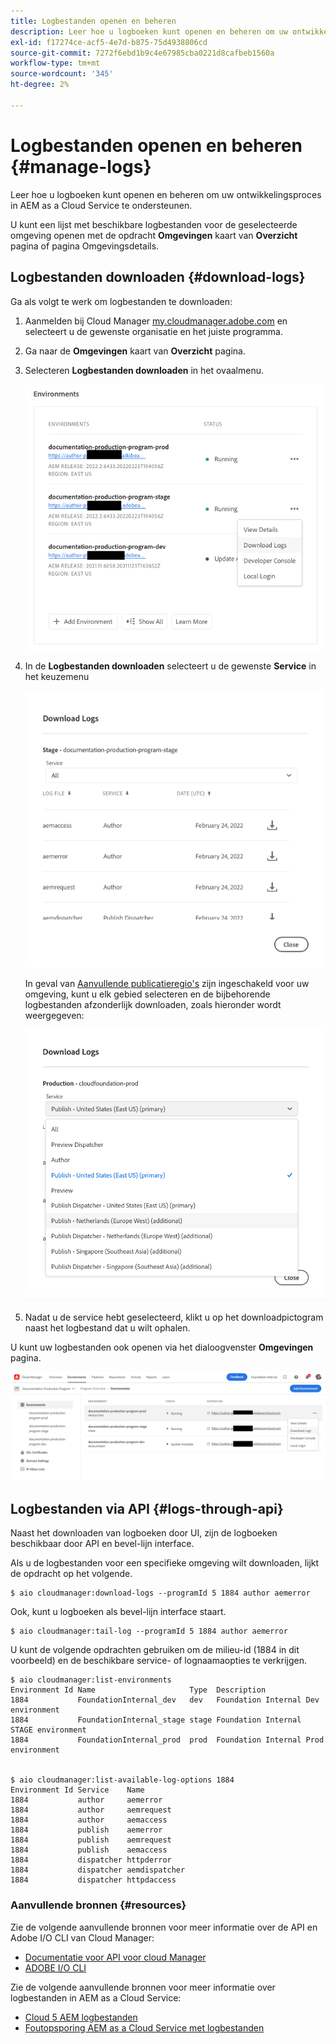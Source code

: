 ```yaml
---
title: Logbestanden openen en beheren
description: Leer hoe u logboeken kunt openen en beheren om uw ontwikkelingsproces in AEM as a Cloud Service te ondersteunen.
exl-id: f17274ce-acf5-4e7d-b875-75d4938806cd
source-git-commit: 7272f6ebd1b9c4e67985cba0221d8cafbeb1560a
workflow-type: tm+mt
source-wordcount: '345'
ht-degree: 2%

---
```



# Logbestanden openen en beheren {#manage-logs}

Leer hoe u logboeken kunt openen en beheren om uw ontwikkelingsproces in AEM as a Cloud Service te ondersteunen.

U kunt een lijst met beschikbare logbestanden voor de geselecteerde omgeving openen met de opdracht **Omgevingen** kaart van **Overzicht** pagina of pagina Omgevingsdetails.

## Logbestanden downloaden {#download-logs}

Ga als volgt te werk om logbestanden te downloaden:

1. Aanmelden bij Cloud Manager [my.cloudmanager.adobe.com](https://my.cloudmanager.adobe.com/) en selecteert u de gewenste organisatie en het juiste programma.

1. Ga naar de **Omgevingen** kaart van **Overzicht** pagina.

1. Selecteren **Logbestanden downloaden** in het ovaalmenu.

   ![Menu-item voor logbestanden downloaden](assets/download-logs1.png)

1. In de **Logbestanden downloaden** selecteert u de gewenste **Service** in het keuzemenu

   ![Het dialoogvenster Logbestanden downloaden](assets/download-preview.png)

   In geval van [Aanvullende publicatieregio&#39;s](/help/operations/additional-publish-regions.md) zijn ingeschakeld voor uw omgeving, kunt u elk gebied selecteren en de bijbehorende logbestanden afzonderlijk downloaden, zoals hieronder wordt weergegeven:

   ![Logbestanden downloaden voor extra publicatiegebieden](assets/download-publish-region-logs.png)

1. Nadat u de service hebt geselecteerd, klikt u op het downloadpictogram naast het logbestand dat u wilt ophalen.

U kunt uw logbestanden ook openen via het dialoogvenster **Omgevingen** pagina.

![Logbestanden van het scherm Environment](assets/download-logs.png)



## Logbestanden via API {#logs-through-api}

Naast het downloaden van logboeken door UI, zijn de logboeken beschikbaar door API en bevel-lijn interface.

Als u de logbestanden voor een specifieke omgeving wilt downloaden, lijkt de opdracht op het volgende.

```shell
$ aio cloudmanager:download-logs --programId 5 1884 author aemerror
```

Ook, kunt u logboeken als bevel-lijn interface staart.

```shell
$ aio cloudmanager:tail-log --programId 5 1884 author aemerror
```

U kunt de volgende opdrachten gebruiken om de milieu-id (1884 in dit voorbeeld) en de beschikbare service- of lognaamaopties te verkrijgen.

```shell
$ aio cloudmanager:list-environments
Environment Id Name                     Type  Description                          
1884           FoundationInternal_dev   dev   Foundation Internal Dev environment  
1884           FoundationInternal_stage stage Foundation Internal STAGE environment
1884           FoundationInternal_prod  prod  Foundation Internal Prod environment
 
 
$ aio cloudmanager:list-available-log-options 1884
Environment Id Service    Name         
1884           author     aemerror     
1884           author     aemrequest   
1884           author     aemaccess    
1884           publish    aemerror     
1884           publish    aemrequest   
1884           publish    aemaccess    
1884           dispatcher httpderror   
1884           dispatcher aemdispatcher
1884           dispatcher httpdaccess
```

### Aanvullende bronnen {#resources}

Zie de volgende aanvullende bronnen voor meer informatie over de API en Adobe I/O CLI van Cloud Manager:

* [Documentatie voor API voor cloud Manager](https://developer.adobe.com/experience-cloud/cloud-manager/)
* [ADOBE I/O CLI](https://github.com/adobe/aio-cli-plugin-cloudmanager)

Zie de volgende aanvullende bronnen voor meer informatie over logbestanden in AEM as a Cloud Service:

* [Cloud 5 AEM logbestanden](https://experienceleague.adobe.com/docs/experience-manager-learn/cloud-service/expert-resources/cloud-5/cloud5-aem-log-files.html)
* [Foutopsporing AEM as a Cloud Service met logbestanden](https://experienceleague.adobe.com/docs/experience-manager-learn/cloud-service/debugging/debugging-aem-as-a-cloud-service/logs.html)
